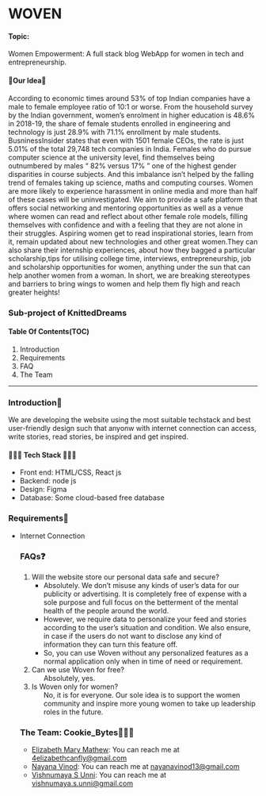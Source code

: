 <div>
<h1> WOVEN </h1>
</div>
<div>
  <h4>Topic:</h4>
  <p>Women Empowerment: A full stack blog WebApp for women in tech and entrepreneurship.</p>
<h4>🌟Our Idea🌟</h4>
  <p> According to economic times around 53% of top Indian companies have a male to female employee ratio of 10:1 or worse. From the household survey by the Indian government, women’s enrolment in higher education is 48.6% in 2018-19, the share of female students enrolled in engineering and technology is just 28.9% with 71.1% enrollment by male students. BusninessInsider states that even with 1501 female CEOs, the rate is just 5.01% of the total 29,748 tech companies in India. Females who do pursue computer science at the university level, find themselves being outnumbered by males “ 82% versus 17% ” one of the highest gender disparities in course subjects. And this imbalance isn’t helped by the falling trend of females taking up science, maths and computing courses. Women are more likely to experience harassment in online media and more than half of these cases will be uninvestigated. We aim to provide a safe platform that offers social networking and mentoring opportunities as well as a venue where women can read and reflect about other female role models, filling themselves with confidence and with a feeling that they are not alone in their struggles. Aspiring women get to read inspirational stories, learn from it, remain updated about new technologies and other great women.They can also share their internship experiences, about how they bagged a particular scholarship,tips for utilising college time, interviews, entrepreneurship, job and scholarship opportunities for women, anything under the sun that can help another women from a woman. In short, we are breaking stereotypes and barriers to bring wings to women and help them fly high and reach greater heights! </p>
<h3> Sub-project of KnittedDreams </h3>
<h4>Table Of Contents(TOC)</h4>
<ol>
  <li>Introduction</li>
  <li>Requirements</li>
  <li>FAQ</li>
  <li>The Team</li>
 </ol>
 <hr>
 <div>
  <h3>Introduction📜</h3>
  <p>We are developing the website using the most suitable techstack and best user-friendly design such that anyonw with internet connection can access, write stories, read stories, be inspired and get inspired.</p>
  <h4>👨🏽‍💻 Tech Stack 👩🏽‍💻</h4>
  <ul>
  <li>Front end: HTML/CSS, React js</li>
  <li>Backend: node js</li>
  <li>Design: Figma</li>
  <li>Database: Some cloud-based free database</li>
  </ul>
 <div>
  <h3>Requirements📌</h3>
  <ul>
  <li> Internet Connection </li>
 <div>
  <h3>FAQs❓</h3>
  <ol>
  <li> Will the website store our personal data safe and secure?
  <ul>
  <li> Absolutely. We don’t misuse any kinds of user’s data for our publicity or advertising. It is completely free of expense with a sole purpose and full focus on the betterment of the mental health of the people around the world. </li>
  <li>However, we require data to personalize your feed and stories according to the user’s situation and condition. We also ensure, in case if the users do not want to disclose any kind of information they can turn this feature off.</li>
  <li> So, you can use Woven without any personalized features as a normal application only when in time of need or requirement.</li>
  </ul>
  </li>
  <li> Can we use Woven for free?
  <ul> Absolutely, yes. </ul>
  </li>
  <li> Is Woven only for women?
  <ul> No, it is for everyone. Our sole idea is to support the women community and inspire more young women to take up leadership roles in the future. </ul>
  </li>
</ol>
 <div>
  <h3>The Team: Cookie_Bytes💛💛💛</h3>
   <ul>
  <li><a href="https://github.com/Elizabeth-Mathew1">Elizabeth Mary Mathew</a>: You can reach me at <a href ="mailto: 4elizabethcanfly@gmail.com">4elizabethcanfly@gmail.com </a>
  <li><a href="https://github.com/enchantedfirefly">Nayana Vinod</a>: You can reach me at <a href="mailto: nayanavinod13@gmail.com">nayanavinod13@gmail.com</a> 
  <li><a href="https://github.com/Vishnumaya-S-Unni">Vishnumaya S Unni</a>: You can reach me at <a href="mailto: vishnumaya.s.unni@gmail.com">vishnumaya.s.unni@gmail.com </a> 
 </ul>
